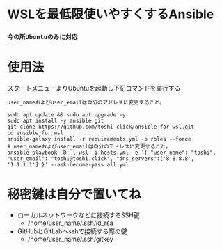 # WSLを最低限使いやすくするAnsible

### `今の所Ubuntuのみに対応`

# 使用法
スタートメニューよりUbuntuを起動し下記コマンドを実行する

`user_nameおよびuser_emailは自分のアドレスに変更すること。`
```
sudo apt update && sudo apt upgrade -y
sudo apt install -y ansible git
git clone https://github.com/toshi-click/ansible_for_wsl.git
cd ansible_for_wsl
ansible-galaxy install -r requirements.yml -p roles --force
# user_nameおよびuser_emailは自分のアドレスに変更すること。
ansible-playbook -D -l wsl -i hosts.yml -e '{ "user_name": "toshi", "user_email": "toshi@toshi.click", "dns_servers":['8.8.8.8', '1.1.1.1'] }' --ask-become-pass all.yml
```

# 秘密鍵は自分で置いてね
* ローカルネットワークなどに接続するSSH鍵
    * /home/user_name/.ssh/id_rsa
* GitHubとGitLabへsshで接続する際の鍵
    * /home/user_name/.ssh/gitkey

